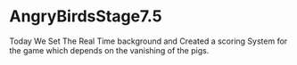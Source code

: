 # AngryBirdsStage7.5
Today We Set The Real Time background and Created a scoring System for the game which depends on the vanishing of the pigs.
